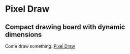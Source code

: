 # Pixel Draw

## Compact drawing board with dynamic dimensions
<p>Come draw something: 
<a href='https://yanny24211.github.io/pixel-draw/' target="_blank">Pixel Draw</a>
</p>
